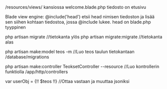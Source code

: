 /resources/views/ kansiossa welcome.blade.php tiedosto on etusivu

Blade view engine:
@include('head') etsii head nimisen tiedoston ja lisää sen siihen kohtaan tiedostoa, jossa @include lukee. 
head on blade.php tyyppinen


php artisan migrate //tietokanta ylös
php artisan migrate:migrate //tietokanta alas

php artisan make:model teos -m //Luo teos taulun tietokantaan
/database/migrations

php artisan make:controller TeoksetController --resource //Luo kontrollerin funktiolla
/app/http/controllers

var userObj = {!! $teos !!} //Ottaa vastaan ja muuttaa jsoniksi